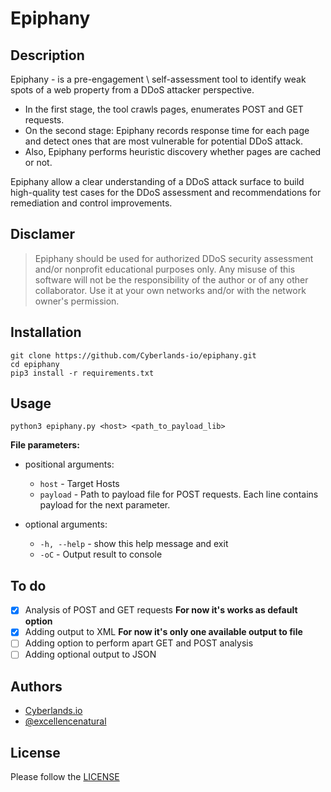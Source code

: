 # Epiphany
## Description
Epiphany - is a pre-engagement \ self-assessment tool to identify weak spots of a web property from a DDoS attacker perspective. 
- In the first stage, the tool crawls pages, enumerates POST and GET requests. 
- On the second stage: Epiphany records response time for each page and detect ones that are most vulnerable for potential DDoS attack. 
- Also, Epiphany performs heuristic discovery whether pages are cached or not. 

Epiphany allow a clear understanding of a DDoS attack surface to build high-quality test cases for the DDoS assessment and recommendations for remediation and control improvements.

## Disclamer
> Epiphany should be used for authorized DDoS security assessment and/or nonprofit educational purposes only. Any misuse of this software will not be the responsibility of the author or of any other collaborator. Use it at your own networks and/or with the network owner's permission.

## Installation
```
git clone https://github.com/Cyberlands-io/epiphany.git
cd epiphany
pip3 install -r requirements.txt
```

## Usage 
  ```python3 epiphany.py <host> <path_to_payload_lib>```

**File parameters:**
  * positional arguments:
    * ```host``` - Target Hosts
    * ```payload``` - Path to payload file for POST requests. Each line contains payload for the next parameter.

  * optional arguments:
    * ```-h, --help``` - show this help message and exit
    * ```-oC``` - Output result to console
    
## To do
- [x] Analysis of POST and GET requests **For now it's works as default option**
- [x] Adding output to XML **For now it's only one available output to file**
- [ ] Adding option to perform apart GET and POST analysis
- [ ] Adding optional output to JSON

## Authors
- [Cyberlands.io](https://www.cyberlands.io)
- [@excellencenatural](https://github.com/excellencenatural)

## License
Please follow the [LICENSE](LICENSE)
